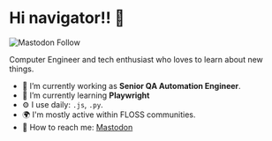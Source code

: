 # Hi navigator!! :wave:

![Mastodon Follow](https://img.shields.io/mastodon/follow/113866621931411015?domain=lile.cl)

Computer Engineer and tech enthusiast who loves to learn about new things.

- 🔭 I’m currently working as __Senior QA Automation Engineer__.
- 🌱 I’m currently learning __Playwright__
- ⚙️ I use daily: `.js`, `.py`.
- 🌍 I'm mostly active within FLOSS communities.
- 💬 How to reach me: [Mastodon](https://lile.cl/@srmorita 'Mastodon account')
